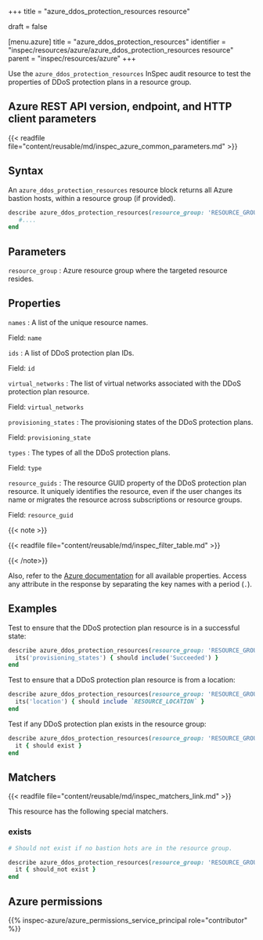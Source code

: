 +++
title = "azure_ddos_protection_resources resource"

draft = false


[menu.azure]
title = "azure_ddos_protection_resources"
identifier = "inspec/resources/azure/azure_ddos_protection_resources resource"
parent = "inspec/resources/azure"
+++

Use the `azure_ddos_protection_resources` InSpec audit resource to test the properties of DDoS protection plans in a resource group.

## Azure REST API version, endpoint, and HTTP client parameters

{{< readfile file="content/reusable/md/inspec_azure_common_parameters.md" >}}

## Syntax

An `azure_ddos_protection_resources` resource block returns all Azure bastion hosts, within a resource group (if provided).

```ruby
describe azure_ddos_protection_resources(resource_group: 'RESOURCE_GROUP') do
   #....
end
```

## Parameters

`resource_group`
: Azure resource group where the targeted resource resides.

## Properties

`names`
: A list of the unique resource names.

  Field: `name`

`ids`
: A list of DDoS protection plan IDs.

  Field: `id`

`virtual_networks`
: The list of virtual networks associated with the DDoS protection plan resource.

  Field: `virtual_networks`

`provisioning_states`
: The provisioning states of the DDoS protection plans.

  Field: `provisioning_state`

`types`
: The types of all the DDoS protection plans.

  Field: `type`

`resource_guids`
: The resource GUID property of the DDoS protection plan resource. It uniquely identifies the resource, even if the user changes its name or migrates the resource across subscriptions or resource groups.

  Field: `resource_guid`

{{< note >}}

{{< readfile file="content/reusable/md/inspec_filter_table.md" >}}

{{< /note>}}

Also, refer to the [Azure documentation](https://docs.microsoft.com/en-us/rest/api/virtualnetwork/ddos-protection-plans/list) for all available properties. Access any attribute in the response by separating the key names with a period (`.`).

## Examples

Test to ensure that the DDoS protection plan resource is in a successful state:

```ruby
describe azure_ddos_protection_resources(resource_group: 'RESOURCE_GROUP') do
  its('provisioning_states') { should include('Succeeded') }
end
```

Test to ensure that a DDoS protection plan resource is from a location:

```ruby
describe azure_ddos_protection_resources(resource_group: 'RESOURCE_GROUP') do
  its('location') { should include `RESOURCE_LOCATION` }
end
```

Test if any DDoS protection plan exists in the resource group:

```ruby
describe azure_ddos_protection_resources(resource_group: 'RESOURCE_GROUP') do
  it { should exist }
end
```

## Matchers

{{< readfile file="content/reusable/md/inspec_matchers_link.md" >}}

This resource has the following special matchers.

### exists

```ruby
# Should not exist if no bastion hots are in the resource group.

describe azure_ddos_protection_resources(resource_group: 'RESOURCE_GROUP') do
  it { should_not exist }
end
```

## Azure permissions

{{% inspec-azure/azure_permissions_service_principal role="contributor" %}}

